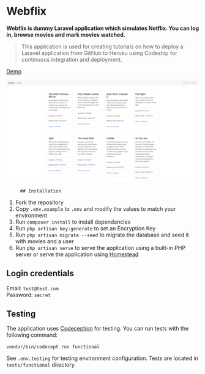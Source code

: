 # Webflix

**Webflix is dummy Laravel application which simulates Netflix. You can log in, browse movies and mark movies watched.**

> This application is used for creating tutorials on how to deploy a Laravel application from GitHub to Heroku using Codeship for continuous integration and deployment.

[Demo](http://webflix-laravelista.herokuapp.com/)

![Home page](home.png)

         ## Installation

1. Fork the repository
2. Copy `.env.example` to `.env` and modify the values to match your environment
3. Run `composer install` to install dependencies
4. Run `php artisan key:generate` to set an Encryption Key
5. Run `php artisan migrate --seed` to migrate the database and seed it with movies and a user
5. Run `php artisan serve` to serve the application using a built-in PHP server or serve the application using [Homestead](https://laravel.com/docs/5.4/homestead)

## Login credentials

Email: `test@test.com`    
Password: `secret`

## Testing

The application uses [Codeception](http://codeception.com/) for testing. You can run tests with the following command:

```
vendor/bin/codecept run functional
```

See `.env.testing` for testing environment configuration. Tests are located in `tests/functional` directory.
